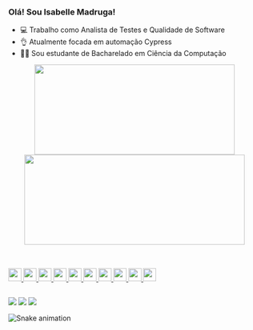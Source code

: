 ### Olá! Sou Isabelle Madruga!

- 💻 Trabalho como Analista de Testes e Qualidade de Software
- 👌 Atualmente focada em automação Cypress
- 👩‍🏫 Sou estudante de Bacharelado em Ciência da Computação



  
<div align="center">
  <a href="https://github.com/IsaMadruga">
  <img height="180em" width="400px" src="https://github-readme-stats.vercel.app/api?username=IsaMadruga&show_icons=true&theme=dracula&include_all_commits=true&count_private=true"/>
  <img height="180em" width="440px" src="https://github-readme-stats.vercel.app/api/top-langs/?username=IsaMadruga&layout=compact&langs_count=7&theme=dracula"/>
</div>

##

<div style="display: inline_block"><br>
  <img height="26px" src="https://img.shields.io/badge/Cypress-17202C?style=flat-square&logo=cypress&logoColor=white"/>
  <img height="26px" src="https://img.shields.io/badge/Jira-0052CC?style=flat-square&logo=jira&logoColor=white"/>
  <img height="26px" src="https://img.shields.io/badge/Gherkin-5CB85C?style=flat-square&logo=cucumber&logoColor=white"/>
  <img height="26px" src="https://img.shields.io/badge/Teste%20Funcional-007ACC?style=flat-square&logo=checkmarx&logoColor=white"/>
  <img height="26px" src="https://img.shields.io/badge/Quality%20Assurance-3E8EDE?style=flat-square&logo=vercel&logoColor=white"/>
  <img height="26px" src="https://img.shields.io/badge/Xray-0078D7?style=flat-square&logo=azuredevops&logoColor=white" />
  <img height="26px" src="https://img.shields.io/badge/Zephyr-FF6C37?style=flat-square&logo=appveyor&logoColor=white" />
  <img height="26px" src="https://img.shields.io/badge/Confluence-0052CC?style=flat-square&logo=confluence&logoColor=white" />
  <img height="26px" src="https://img.shields.io/badge/Scrum-6BA539?style=flat-square&logo=scrumalliance&logoColor=white" />
  <img height="26px" src="https://img.shields.io/badge/Kanban-0052CC?style=flat-square&logo=kanban&logoColor=white" />
</div>

##

<div> 
  <a href="https://www.instagram.com/joaogabm_/" target="_blank"><img src="https://img.shields.io/badge/-Instagram-%23E4405F?style=for-the-badge&logo=instagram&logoColor=white" target="_blank"></a>
  <a href="https://www.linkedin.com/in/isabelle-madruga-6904ba186/" target="_blank"><img src="https://img.shields.io/badge/-LinkedIn-%230077B5?style=for-the-badge&logo=linkedin&logoColor=white" target="_blank"></a> 
  <a href = "mailto:IsaMadruga.isabellemadruga@gmail.com"><img src="https://img.shields.io/badge/-Email-FF0000?style=for-the-badge&logo=microsoft-outlook&logoColor=white" />
</a>

  
  ![Snake animation](https://github.com/joaogabm/joaogabm/blob/output/github-contribution-grid-snake.svg)
 
</div>
 
